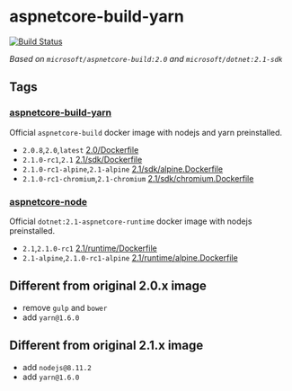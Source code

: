 # aspnetcore-build-yarn

[![Build Status](https://travis-ci.org/ZeekoZhu/aspnetcore-build-yarn.svg?branch=master)](https://travis-ci.org/ZeekoZhu/aspnetcore-build-yarn)

*Based on `microsoft/aspnetcore-build:2.0` and `microsoft/dotnet:2.1-sdk`*

## Tags

### [aspnetcore-build-yarn](https://hub.docker.com/r/zeekozhu/aspnetcore-build-yarn/)

Official `aspnetcore-build` docker image with nodejs and yarn preinstalled.

- `2.0.8`,`2.0`,`latest` [2.0/Dockerfile](https://github.com/ZeekoZhu/aspnetcore-build-yarn/blob/master/2.0/Dockerfile)
- `2.1.0-rc1`,`2.1` [2.1/sdk/Dockerfile](https://github.com/ZeekoZhu/aspnetcore-build-yarn/blob/master/2.1/sdk/Dockerfile)
- `2.1.0-rc1-alpine`,`2.1-alpine` [2.1/sdk/alpine.Dockerfile](https://github.com/ZeekoZhu/aspnetcore-build-yarn/blob/master/2.1/sdk/alpine.Dockerfile)
- `2.1.0-rc1-chromium`,`2.1-chromium` [2.1/sdk/chromium.Dockerfile](https://github.com/ZeekoZhu/aspnetcore-build-yarn/blob/master/2.1/sdk/alpine.Dockerfile)

### [aspnetcore-node](https://hub.docker.com/r/zeekozhu/aspnetcore-node/)

Official `dotnet:2.1-aspnetcore-runtime` docker image with nodejs preinstalled.

- `2.1`,`2.1.0-rc1` [2.1/runtime/Dockerfile](https://github.com/ZeekoZhu/aspnetcore-build-yarn/blob/master/2.1/runtime/Dockerfile)
- `2.1-alpine`,`2.1.0-rc1-alpine` [2.1/runtime/alpine.Dockerfile](https://github.com/ZeekoZhu/aspnetcore-build-yarn/blob/master/2.1/runtime/alpine.Dockerfile)

## Different from original 2.0.x image

- remove `gulp` and `bower`
- add `yarn@1.6.0`

## Different from original 2.1.x image

- add `nodejs@8.11.2`
- add `yarn@1.6.0`

